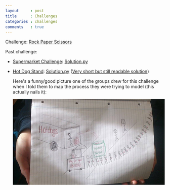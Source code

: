 ```yaml
---
layout     : post
title      : Challenges
categories : challenges
comments   : true
---
```


Challenge: [Rock Paper Scissors](./RPS)

Past challenge:

- [Supermarket Challenge](./SupermarketChallenge): [Solution.py](./SupermarketChallenge/Solution.py)
- [Hot Dog Stand](./HotDogStand): [Solution.py](./HotDogStand/Solution.py) ([Very short but still readable solution](./HotDogStand/ShortSolution/solution.py))

    Here's a funny/good picture one of the groups drew for this challenge when I told them to map the process they were trying to model (this actually nails it):

    ![Cool/funny picture one of the groups drew](./HotDogStand/process_map.jpg)

